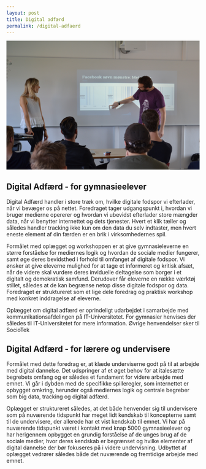 ```yaml
---
layout: post
title: Digital adfærd
permalink: /digital-adfaerd
---
```

![Digital Adfærd](/img/DSC_0012.JPG)

## Digital Adfærd - for gymnasieelever


Digital Adfærd handler i store træk om, hvilke digitale fodspor vi efterlader, når vi bevæger os på nettet. Foredraget tager udgangspunkt i, hvordan vi bruger medierne opererer og hvordan vi ubevidst efterlader store mængder data, når vi benytter internettet og dets tjenester. Hvert et klik tæller og således handler tracking ikke kun om den data du selv indtaster, men hvert eneste element af din færden er en brik i virksomhedernes spil.

Formålet med oplægget og workshoppen er at give gymnasieleverne en større forståelse for mediernes logik og hvordan de sociale medier fungerer, samt øge deres bevidsthed i forhold til omfanget af digitale fodspor. Vi ønsker at give eleverne mulighed for at tage et informeret og kritisk afsæt, når de videre skal vurdere deres inviduelle deltagelse som borger i et digitalt og demokratisk samfund. Derudover får eleverne en række værktøj stillet, således at de kan begrænse netop disse digitale fodspor og data. Foredraget er struktureret som et lige dele foredrag og praktisk workshop med konkret inddragelse af eleverne. 


Oplægget om digital adfærd er oprindeligt udarbejdet i samarbejde med kommunikationsafdelingen på IT-Universitetet. For gymnasier henvises der således til IT-Universitetet for mere information. Øvrige henvendelser sker til SocioTek

## Digital Adfærd - for lærere og undervisere

Formålet med dette foredrag er, at klæde underviserne godt på til at arbejde med digital dannelse. Det udspringer af et øget behov for at italesætte begrebets omfang og er således et fundament for videre arbejde med emnet. Vi går i dybden med de specifikke spilleregler, som internettet er opbygget omkring, herunder også mediernes logik og centrale begreber som big data, tracking og digital adfærd. 

Oplægget er struktureret således, at det både henvender sig til undervisere som på nuværende tidspunkt har meget lidt kendskab til koncepterne samt til de undervisere, der allerede har et vist kendskab til emnet. 
Vi har på nuværende tidspunkt været i kontakt med knap 5000 gymnasieelever og har herigennem opbygget en grundig forståelse af de unges brug af de sociale medier, hvor deres kendskab er begrænset og hvilke elementer af digital dannelse der bør fokuseres på i videre undervisning. Udbyttet af oplægget vedrører således både det nuværende og fremtidige arbejde med emnet.   


